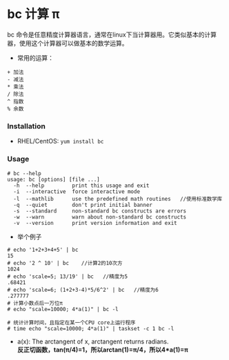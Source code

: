 # bc 计算 π
bc 命令是任意精度计算器语言，通常在linux下当计算器用。它类似基本的计算器，使用这个计算器可以做基本的数学运算。
- 常用的运算：
```
+ 加法
- 减法
* 乘法
/ 除法
^ 指数
% 余数
```
### Installation
- RHEL/CentOS: `yum install bc` 
### Usage
```
# bc --help
usage: bc [options] [file ...]
  -h  --help         print this usage and exit
  -i  --interactive  force interactive mode
  -l  --mathlib      use the predefined math routines   //使用标准数学库
  -q  --quiet        don't print initial banner
  -s  --standard     non-standard bc constructs are errors
  -w  --warn         warn about non-standard bc constructs
  -v  --version      print version information and exit
```
- 举个例子   
```
# echo '1+2+3+4+5' | bc   
15
# echo '2 ^ 10' | bc    //计算2的10次方
1024
# echo 'scale=5; 13/19' | bc   //精度为5
.68421
# echo 'scale=6; (1+2+3-4)*5/6^2' | bc   //精度为6
.277777
# 计算小数点后一万位π
# echo "scale=10000; 4*a(1)" | bc -l   

# 统计计算时间，且指定在某一个CPU core上运行程序
# time echo "scale=10000; 4*a(1)" | taskset -c 1 bc -l
```
- a(x): The arctangent of x, arctangent returns radians.  
**反正切函数，tan(π/4)=1，所以arctan(1)=π/4，所以4*a(1)=π**